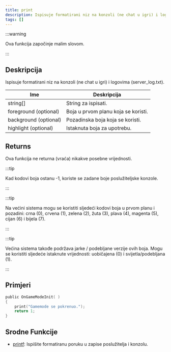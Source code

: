 ```yaml
---
title: print
description: Ispisuje formatirani niz na konzoli (ne chat u igri) i logovima (server_log.txt).
tags: []
---
```


:::warning

Ova funkcija započinje malim slovom.

:::

## Deskripcija

Ispisuje formatirani niz na konzoli (ne chat u igri) i logovima (server_log.txt).

| Ime                   | Deskripcija                         |
| --------------------- | ----------------------------------- |
| string[]              | String za ispisati.                 |
| foreground (optional) | Boja u prvom planu koja se koristi. |
| background (optional) | Pozadinska boja koja se koristi.    |
| highlight (optional)  | Istaknuta boja za upotrebu.         |

## Returns

Ova funkcija ne returna (vraća) nikakve posebne vrijednosti.

:::tip

Kad kodovi boja ostanu -1, koriste se zadane boje poslužiteljske konzole.

:::

:::tip

Na većini sistema mogu se koristiti sljedeći kodovi boja u prvom planu i pozadini: crna (0), crvena (1), zelena (2), žuta (3), plava (4), magenta (5), cijan (6) i bijela (7).

:::

:::tip

Većina sistema takođe podržava jarke / podebljane verzije ovih boja. Mogu se koristiti sljedeće istaknute vrijednosti: uobičajena (0) i svijetla/podebljana (1).

:::

## Primjeri

```c
public OnGameModeInit( )
{
    print("Gamemode se pokrenuo.");
    return 1;
}
```

## Srodne Funkcije

- [printf](printf): Ispišite formatiranu poruku u zapise poslužitelja i konzolu.
